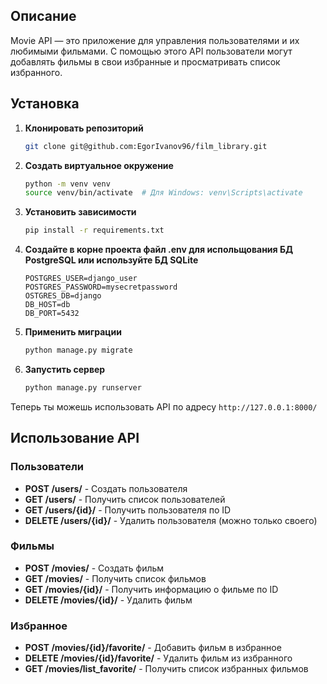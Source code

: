 ## Описание

Movie API — это приложение для управления пользователями и их любимыми фильмами. С помощью этого API пользователи могут добавлять фильмы в свои избранные и просматривать список избранного.


## Установка

1. **Клонировать репозиторий**

   ```bash
   git clone git@github.com:EgorIvanov96/film_library.git
   ```

2. **Создать виртуальное окружение**

   ```bash
   python -m venv venv
   source venv/bin/activate  # Для Windows: venv\Scripts\activate
   ```

3. **Установить зависимости**

   ```bash
   pip install -r requirements.txt
   ```

4. **Создайте в корне проекта файл .env для испольщования БД PostgreSQL или используйте БД SQLite**

    ```
    POSTGRES_USER=django_user 
    POSTGRES_PASSWORD=mysecretpassword
    OSTGRES_DB=django
    DB_HOST=db
    DB_PORT=5432
    ```
4. **Применить миграции**

   ```bash
   python manage.py migrate
   ```

5. **Запустить сервер**

   ```bash
   python manage.py runserver
   ```

Теперь ты можешь использовать API по адресу `http://127.0.0.1:8000/`


## Использование API

### Пользователи

- **POST /users/** - Создать пользователя
- **GET /users/** - Получить список пользователей
- **GET /users/{id}/** - Получить пользователя по ID
- **DELETE /users/{id}/** - Удалить пользователя (можно только своего)

### Фильмы

- **POST /movies/** - Создать фильм
- **GET /movies/** - Получить список фильмов
- **GET /movies/{id}/** - Получить информацию о фильме по ID
- **DELETE /movies/{id}/** - Удалить фильм

### Избранное

- **POST /movies/{id}/favorite/** - Добавить фильм в избранное
- **DELETE /movies/{id}/favorite/** - Удалить фильм из избранного
- **GET /movies/list_favorite/** - Получить список избранных фильмов